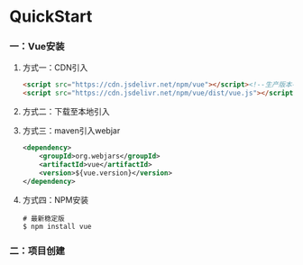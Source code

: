 # QuickStart



### 一：Vue安装

1. 方式一：CDN引入

   ```html
   <script src="https://cdn.jsdelivr.net/npm/vue"></script><!--生产版本-->
   <script src="https://cdn.jsdelivr.net/npm/vue/dist/vue.js"></script><!--开发版本-->
   ```

2. 方式二：下载至本地引入

   [开发环境]: https://vuejs.org/js/vue.js
   [生产环境]: https://vuejs.org/js/vue.min.js

3. 方式三：maven引入webjar

   ```xml
   <dependency>
       <groupId>org.webjars</groupId>
       <artifactId>vue</artifactId>
       <version>${vue.version}</version>
   </dependency>
   ```

4. 方式四：NPM安装

   ```shell
   # 最新稳定版
   $ npm install vue
   ```



### 二：项目创建

